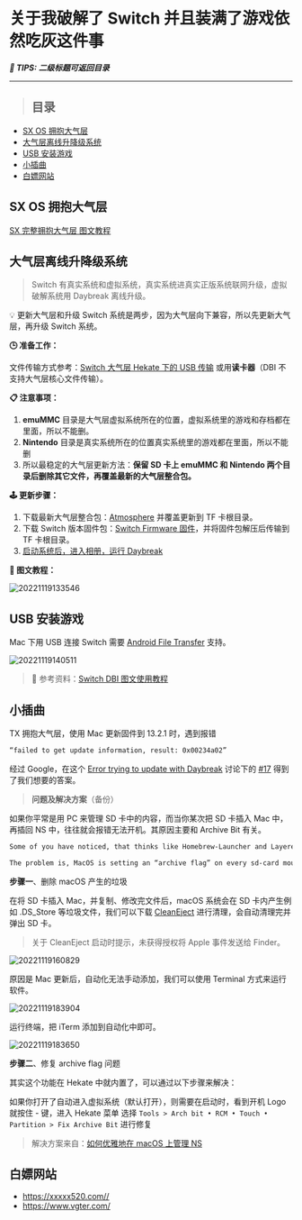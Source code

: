 # 关于我破解了 Switch 并且装满了游戏依然吃灰这件事<!-- omit in toc -->

***👀 TIPS: 二级标题可返回目录***

---

> ## 目录

- [SX OS 拥抱大气层](#sx-os-拥抱大气层)
- [大气层离线升降级系统](#大气层离线升降级系统)
- [USB 安装游戏](#usb-安装游戏)
- [小插曲](#小插曲)
- [白嫖网站](#白嫖网站)

## SX OS 拥抱大气层

[SX 完整拥抱大气层 图文教程](https://shipengliang.com/games/sx-%e5%ae%8c%e6%95%b4%e6%8b%a5%e6%8a%b1%e5%a4%a7%e6%b0%94%e5%b1%82-%e5%9b%be%e6%96%87%e6%95%99%e7%a8%8b.html)

## 大气层离线升降级系统

> Switch 有真实系统和虚拟系统，真实系统进真实正版系统联网升级，虚拟破解系统用 Daybreak 离线升级。

💡 更新大气层和升级 Switch 系统是两步，因为大气层向下兼容，所以先更新大气层，再升级 Switch 系统。

**🕒 准备工作：**

文件传输方式参考：[Switch 大气层 Hekate 下的 USB 传输](https://shipengliang.com/games/switch-%e5%a4%a7%e6%b0%94%e5%b1%82-hekate%e4%b8%8b%e7%9a%84usb%e4%bc%a0%e8%be%93.html) 或用**读卡器**（DBI 不支持大气层核心文件传输）。

**📋 注意事项：**

1. **emuMMC** 目录是大气层虚拟系统所在的位置，虚拟系统里的游戏和存档都在里面，所以不能删。
2. **Nintendo** 目录是真实系统所在的位置真实系统里的游戏都在里面，所以不能删
3. 所以最稳定的大气层更新方法：**保留 SD 卡上 emuMMC 和 Nintendo 两个目录后删除其它文件，再覆盖最新的大气层整合包。**

**🕹️ 更新步骤：**

1. 下载最新大气层整合包：[Atmosphere](https://github.com/AK478BB/AK-Atmosphere/releases) 并覆盖更新到 TF 卡根目录。
2. 下载 Switch 版本固件包：[Switch Firmware 固件](https://github.com/THZoria/NX_Firmware/releases)，并将固件包解压后传输到 TF 卡根目录。
3. [启动系统后，进入相册，运行 Daybreak](https://shipengliang.com/games/switch-%e5%a4%a7%e6%b0%94%e5%b1%82-atmosphere-%e5%a6%82%e4%bd%95%e7%a6%bb%e7%ba%bf%e5%8d%87%e7%ba%a7%e7%b3%bb%e7%bb%9f.html)

**🚗 图文教程：**

![20221119133546](https://raw.githubusercontent.com/chuenwei0129/my-picgo-repo/master/mac/20221119133546.png)

## USB 安装游戏

Mac 下用 USB 连接 Switch 需要 [Android File Transfer](https://www.android.com/filetransfer/) 支持。

![20221119140511](https://raw.githubusercontent.com/chuenwei0129/my-picgo-repo/master/mac/20221119140511.png)

> 💾 参考资料：[Switch DBI 图文使用教程](https://shipengliang.com/games/switch-dbi-%e5%9b%be%e6%96%87%e4%bd%bf%e7%94%a8%e6%95%99%e7%a8%8b.html)

## 小插曲

TX 拥抱大气层，使用 Mac 更新固件到 13.2.1 时，遇到报错

```sh
“failed to get update information, result: 0x00234a02”
```

经过 Google，在这个 [Error trying to update with Daybreak](https://gbatemp.net/threads/error-trying-to-update-with-daybreak.579036/) 讨论下的 [#17](https://gbatemp.net/threads/error-trying-to-update-with-daybreak.579036/#post-9299632) 得到了我们想要的答案。

> **问题及解决方案**（备份）

如果你平常是用 PC 来管理 SD 卡中的内容，而当你某次把 SD 卡插入 Mac 中，再插回 NS 中，往往就会报错无法开机。其原因主要和 Archive Bit 有关。

```sh
Some of you have noticed, that thinks like Homebrew-Launcher and LayeredFS-Injects aren’t working as expected when using MacOS for SD-Card-Management.

The problem is, MacOS is setting an “archive flag” on every sd-card mounted and the switch won’t read that folders.
```

**步骤一**、删除 macOS 产生的垃圾

在将 SD 卡插入 Mac，并复制、修改完文件后，macOS 系统会在 SD 卡内产生例如 .DS_Store 等垃圾文件，我们可以下载 [CleanEject](https://www.javawa.nl/cleaneject_en.html) 进行清理，会自动清理完并弹出 SD 卡。

> 关于 CleanEject 启动时提示，未获得授权将 Apple 事件发送给 Finder。

![20221119160829](https://raw.githubusercontent.com/chuenwei0129/my-picgo-repo/master/mac/20221119160829.png)

原因是 Mac 更新后，自动化无法手动添加，我们可以使用 Terminal 方式来运行软件。

![20221119183904](https://raw.githubusercontent.com/chuenwei0129/my-picgo-repo/master/mac/20221119183904.png)

运行终端，把 iTerm 添加到自动化中即可。

![20221119183650](https://raw.githubusercontent.com/chuenwei0129/my-picgo-repo/master/mac/20221119183650.png)

**步骤二**、修复 archive flag 问题

其实这个功能在 Hekate 中就内置了，可以通过以下步骤来解决：

如果你打开了自动进入虚拟系统（默认打开），则需要在启动时，看到开机 Logo 就按住 - 键，进入 Hekate 菜单
选择 `Tools > Arch bit • RCM • Touch • Partition > Fix Archive Bit` 进行修复

> 解决方案来自：[如何优雅地在 macOS 上管理 NS](https://blog.dov.moe/posts/52726/)

## 白嫖网站

- <https://xxxxx520.com//>
- <https://www.vgter.com/>
